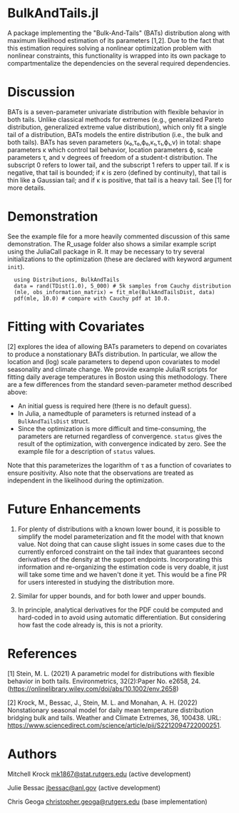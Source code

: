 
# BulkAndTails.jl

A package implementing the "Bulk-And-Tails" (BATs) distribution along with
maximum likelihood estimation of its parameters [1,2]. Due to the fact that
this estimation requires solving a nonlinear optimization problem with nonlinear constraints, 
this functionality is wrapped into its own package to compartmentalize the
dependencies on the several required dependencies.

# Discussion
BATs is a seven-parameter univariate distribution with flexible behavior in both tails.
Unlike classical methods for extremes (e.g., generalized Pareto distribution, generalized
extreme value distribution), which only fit a single tail of a distribution, BATs models the
entire distribution (i.e., the bulk and both tails). BATs has seven parameters (κ₀,τ₀,ϕ₀,κ₁,τ₁,ϕ₁,ν)
in total: shape parameters κ which control tail behavior, location parameters ϕ, scale
parameters τ, and ν degrees of freedom of a student-t distribution. The subscript 0 
refers to lower tail, and the subscript 1 refers to upper tail. If κ is negative, that tail is 
bounded; if κ is zero (defined by continuity), that tail is thin like a Gaussian tail; and if
κ is positive, that tail is a heavy tail. See [1] for more details.

# Demonstration

See the example file for a more heavily commented discussion of this same
demonstration. The R_usage folder also shows a similar example script using the JuliaCall package in R. It may be necessary to try several initializations to the
optimization (these are declared with keyword argument `init`).

````{julia}
  using Distributions, BulkAndTails
  data = rand(TDist(1.0), 5_000) # 5k samples from Cauchy distribution
  (mle, obs_information_matrix) = fit_mle(BulkAndTailsDist, data)
  pdf(mle, 10.0) # compare with Cauchy pdf at 10.0.
````

# Fitting with Covariates

[2] explores the idea of allowing BATs parameters to depend on covariates to produce a nonstationary BATs distribution. In particular, we allow the location and (log) scale parameters to depend upon covariates to model seasonality and climate change. We provide example Julia/R scripts for fitting daily average temperatures in Boston using this methodology. There are a few differences from the standard seven-parameter method described above:
 - An initial guess is required here (there is no default guess).
 - In Julia, a namedtuple of parameters is returned instead of a `BulkAndTailsDist` struct.
 - Since the optimization is more difficult and time-consuming, the parameters are returned regardless of convergence. `status` gives the result of the optimization, with convergence indicated by zero. See the example file for a description of `status` values.

Note that this parameterizes the logarithm of τ as a function of covariates to ensure positivity. Also note that the observations are treated as independent in the likelihood during the optimization.

# Future Enhancements

1) For plenty of distributions with a known lower bound, it is possible to
simplify the model parameterization and fit the model with that known value. Not
doing that can cause slight issues in some cases due to the currently enforced
constraint on the tail index that guarantees second derivatives of the density
at the support endpoints. Incorporating this information and re-organizing the
estimation code is very doable, it just will take some time and we haven't done
it yet. This would be a fine PR for users interested in studying the
distribution more. 

2) Similar for upper bounds, and for both lower and upper bounds.

3) In principle, analytical derivatives for the PDF could be computed and
hard-coded in to avoid using automatic differentiation. But considering how fast
the code already is, this is not a priority.

# References

[1] Stein, M. L. (2021) A parametric model for distributions with flexible behavior in both tails. Environmetrics, 32(2):Paper No. e2658, 24. (https://onlinelibrary.wiley.com/doi/abs/10.1002/env.2658)

[2] Krock, M., Bessac, J., Stein, M. L. and Monahan, A. H. (2022) Nonstationary seasonal model for daily mean temperature distribution bridging bulk and tails. Weather and Climate Extremes, 36, 100438. URL: https://www.sciencedirect.com/science/article/pii/S2212094722000251.

# Authors
Mitchell Krock <mk1867@stat.rutgers.edu> (active development)

Julie Bessac <jbessac@anl.gov> (active development)

Chris Geoga <christopher.geoga@rutgers.edu> (base implementation)

